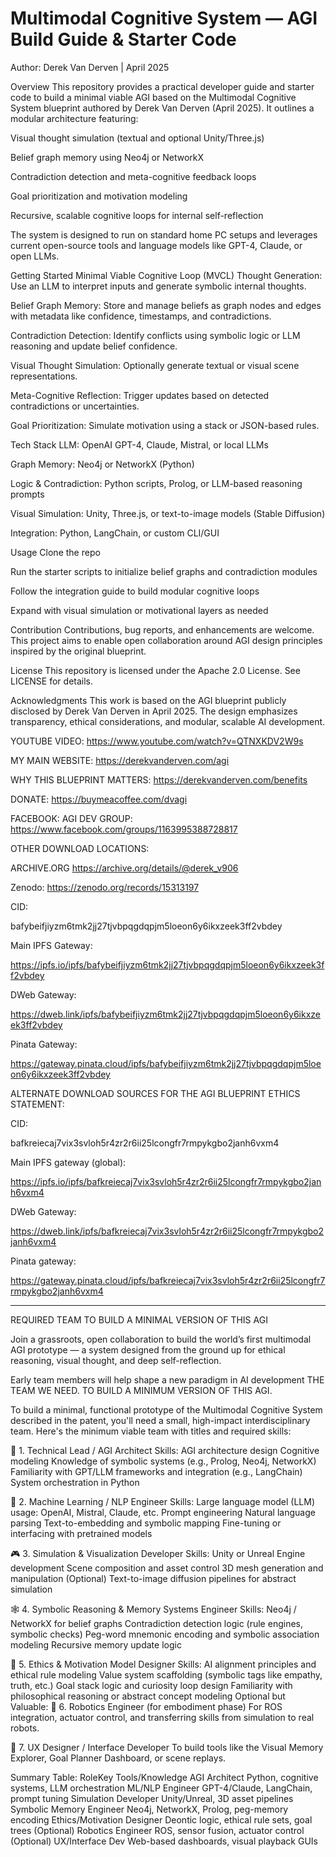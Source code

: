 # Multimodal Cognitive System — AGI Build Guide & Starter Code
Author: Derek Van Derven | April 2025

Overview
This repository provides a practical developer guide and starter code to build a minimal viable AGI based on the Multimodal Cognitive System blueprint authored by Derek Van Derven (April 2025). It outlines a modular architecture featuring:

Visual thought simulation (textual and optional Unity/Three.js)

Belief graph memory using Neo4j or NetworkX

Contradiction detection and meta-cognitive feedback loops

Goal prioritization and motivation modeling

Recursive, scalable cognitive loops for internal self-reflection

The system is designed to run on standard home PC setups and leverages current open-source tools and language models like GPT-4, Claude, or open LLMs.

Getting Started
Minimal Viable Cognitive Loop (MVCL)
Thought Generation: Use an LLM to interpret inputs and generate symbolic internal thoughts.

Belief Graph Memory: Store and manage beliefs as graph nodes and edges with metadata like confidence, timestamps, and contradictions.

Contradiction Detection: Identify conflicts using symbolic logic or LLM reasoning and update belief confidence.

Visual Thought Simulation: Optionally generate textual or visual scene representations.

Meta-Cognitive Reflection: Trigger updates based on detected contradictions or uncertainties.

Goal Prioritization: Simulate motivation using a stack or JSON-based rules.

Tech Stack
LLM: OpenAI GPT-4, Claude, Mistral, or local LLMs

Graph Memory: Neo4j or NetworkX (Python)

Logic & Contradiction: Python scripts, Prolog, or LLM-based reasoning prompts

Visual Simulation: Unity, Three.js, or text-to-image models (Stable Diffusion)

Integration: Python, LangChain, or custom CLI/GUI

Usage
Clone the repo

Run the starter scripts to initialize belief graphs and contradiction modules

Follow the integration guide to build modular cognitive loops

Expand with visual simulation or motivational layers as needed

Contribution
Contributions, bug reports, and enhancements are welcome. This project aims to enable open collaboration around AGI design principles inspired by the original blueprint.

License
This repository is licensed under the Apache 2.0 License. See LICENSE for details.

Acknowledgments
This work is based on the AGI blueprint publicly disclosed by Derek Van Derven in April 2025. The design emphasizes transparency, ethical considerations, and modular, scalable AI development.

YOUTUBE VIDEO: https://www.youtube.com/watch?v=QTNXKDV2W9s

MY MAIN WEBSITE: https://derekvanderven.com/agi

WHY THIS BLUEPRINT MATTERS: https://derekvanderven.com/benefits

DONATE: https://buymeacoffee.com/dvagi

FACEBOOK: AGI DEV GROUP: https://www.facebook.com/groups/1163995388728817

OTHER DOWNLOAD LOCATIONS: 

ARCHIVE.ORG
https://archive.org/details/@derek_v906

Zenodo:   https://zenodo.org/records/15313197


CID:

bafybeifjiyzm6tmk2jj27tjvbpqgdqpjm5loeon6y6ikxzeek3ff2vbdey

Main IPFS Gateway:

https://ipfs.io/ipfs/bafybeifjiyzm6tmk2jj27tjvbpqgdqpjm5loeon6y6ikxzeek3ff2vbdey

DWeb Gateway:

https://dweb.link/ipfs/bafybeifjiyzm6tmk2jj27tjvbpqgdqpjm5loeon6y6ikxzeek3ff2vbdey

Pinata Gateway:

https://gateway.pinata.cloud/ipfs/bafybeifjiyzm6tmk2jj27tjvbpqgdqpjm5loeon6y6ikxzeek3ff2vbdey


ALTERNATE DOWNLOAD SOURCES FOR THE AGI BLUEPRINT ETHICS STATEMENT:


CID:

bafkreiecaj7vix3svloh5r4zr2r6ii25lcongfr7rmpykgbo2janh6vxm4

Main IPFS gateway (global):

https://ipfs.io/ipfs/bafkreiecaj7vix3svloh5r4zr2r6ii25lcongfr7rmpykgbo2janh6vxm4

DWeb Gateway:

https://dweb.link/ipfs/bafkreiecaj7vix3svloh5r4zr2r6ii25lcongfr7rmpykgbo2janh6vxm4

Pinata gateway:

https://gateway.pinata.cloud/ipfs/bafkreiecaj7vix3svloh5r4zr2r6ii25lcongfr7rmpykgbo2janh6vxm4
___________________________________________________________________________________________________________

REQUIRED TEAM TO BUILD A MINIMAL VERSION OF THIS AGI

Join a grassroots, open collaboration to build the world’s first multimodal AGI prototype — a system designed from the ground up for ethical reasoning, visual thought, and deep self-reflection.

Early team members will help shape a new paradigm in AI development
THE TEAM WE NEED. TO BUILD A MINIMUM VERSION OF THIS AGI.

To build a minimal, functional prototype of the Multimodal Cognitive System described in the patent, you'll need a small, high-impact interdisciplinary team. Here's the minimum viable team with titles and required skills:

🚀 1. Technical Lead / AGI Architect
Skills:
AGI architecture design
Cognitive modeling
Knowledge of symbolic systems (e.g., Prolog, Neo4j, NetworkX)
Familiarity with GPT/LLM frameworks and integration (e.g., LangChain)
System orchestration in Python

🧠 2. Machine Learning / NLP Engineer
Skills:
Large language model (LLM) usage: OpenAI, Mistral, Claude, etc.
Prompt engineering
Natural language parsing
Text-to-embedding and symbolic mapping
Fine-tuning or interfacing with pretrained models

🎮 3. Simulation & Visualization Developer
Skills:
Unity or Unreal Engine development
Scene composition and asset control
3D mesh generation and manipulation
(Optional) Text-to-image diffusion pipelines for abstract simulation

🕸️ 4. Symbolic Reasoning & Memory Systems Engineer
Skills:
Neo4j / NetworkX for belief graphs
Contradiction detection logic (rule engines, symbolic checks)
Peg-word mnemonic encoding and symbolic association modeling
Recursive memory update logic

🎯 5. Ethics & Motivation Model Designer
Skills:
AI alignment principles and ethical rule modeling
Value system scaffolding (symbolic tags like empathy, truth, etc.)
Goal stack logic and curiosity loop design
Familiarity with philosophical reasoning or abstract concept modeling
Optional but Valuable:
🤖 6. Robotics Engineer (for embodiment phase)
For ROS integration, actuator control, and transferring skills from simulation to real robots.

🎨 7. UX Designer / Interface Developer
To build tools like the Visual Memory Explorer, Goal Planner Dashboard, or scene replays.


Summary Table:
RoleKey Tools/Knowledge
AGI Architect
Python, cognitive systems, LLM orchestration
ML/NLP Engineer
GPT-4/Claude, LangChain, prompt tuning
Simulation Developer
Unity/Unreal, 3D asset pipelines
Symbolic Memory Engineer
Neo4j, NetworkX, Prolog, peg-memory encoding
Ethics/Motivation Designer
Deontic logic, ethical rule sets, goal trees
(Optional) Robotics Engineer
ROS, sensor fusion, actuator control
(Optional) UX/Interface Dev
Web-based dashboards, visual playback GUIs
